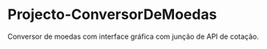 # Projecto-ConversorDeMoedas
Conversor de moedas com interface gráfica com junção de API de cotação.
